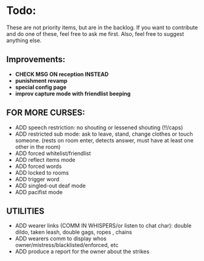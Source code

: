 # Todo:

These are not priority items, but are in the backlog. If you want to contribute and do one of these, feel free to ask me first. Also, feel free to suggest anything else.

## Improvements:
- **CHECK MSG ON reception INSTEAD**
- **punishment revamp**
- **special config page**
- **improv capture mode with friendlist beeping**

## FOR MORE CURSES:
- ADD speech restriction: no shouting or lessened shouting (!!/caps)
- ADD restricted sub mode: ask to leave, stand, change clothes or touch someone. (rests on room enter, detects answer, must have at least one other in the room)
- ADD forced whitelist/friendlist
- ADD reflect items mode
- ADD forced words
- ADD locked to rooms
- ADD trigger word
- ADD singled-out deaf mode
- ADD pacifist mode

## UTILITIES
- ADD wearer links (COMM IN WHISPERS/or listen to chat char): double dildo, taken leash, double gags, ropes , chains
- ADD wearers comm to display whos owner/mistress/blacklisted/enforced, etc
- ADD produce a report for the owner about the strikes